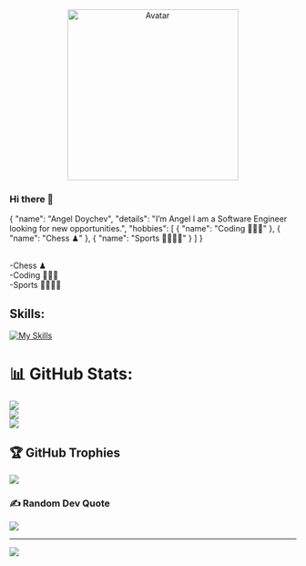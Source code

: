 <div id="header" align="center">
  <img src="https://i.pinimg.com/originals/f3/c6/35/f3c6352193fef0bfc80744b7e71fd693.gif" width="300"alt="Avatar"/>

</div>

### Hi there 👋

{
    "name": "Angel Doychev",
    "details": "I’m Angel I am a Software Engineer looking for new opportunities.",
    "hobbies": [
        {
            "name": "Coding 👨🏽‍💻"
        },
        {
            "name": "Chess ♟"
        },
        {
            "name": "Sports 🥊🏓🧗‍♂"
        }
    ]
}



<br>-Chess ♟ 
<br>-Coding 👨🏽‍💻 
<br>-Sports 🥊🏓🧗‍♂<br>
## Skills: 
[![My Skills](https://skillicons.dev/icons?i=java,kotlin,spring,angular,javascript,typescript,html,css,idea,visualstudio,vscode,mysql,postman,docker,github,linux,regex)](https://skillicons.dev) <br>
# 📊 GitHub Stats:
![](https://github-readme-stats.vercel.app/api?username=AngelDoychev&theme=omni&hide_border=false&include_all_commits=true&count_private=false)<br/>
![](https://github-readme-streak-stats.herokuapp.com/?user=AngelDoychev&theme=omni&hide_border=false)<br/>
![](https://github-readme-stats.vercel.app/api/top-langs/?username=AngelDoychev&theme=omni&hide_border=false&include_all_commits=true&count_private=false&layout=compact)<br/>

## 🏆 GitHub Trophies
![](https://github-profile-trophy.vercel.app/?username=AngelDoychev&theme=dracula&no-frame=false&no-bg=false&margin-w=4)

### ✍️ Random Dev Quote
![](https://quotes-github-readme.vercel.app/api?type=horizontal&theme=radical)

---
[![](https://visitcount.itsvg.in/api?id=AngelDoychev&icon=8&color=0)](https://visitcount.itsvg.in)

